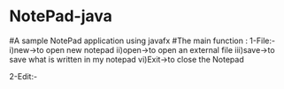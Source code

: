 # NotePad-java
#A sample NotePad application using  javafx
#The main function :
1-File:-
   i)new->to open new notepad
   ii)open->to open an external file
   iii)save->to save what is written in my notepad
   vi)Exit->to close the Notepad
   
2-Edit:-

